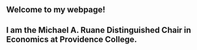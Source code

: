 ## **Welcome to my webpage!**

## I am the Michael A. Ruane Distinguished Chair in Economics at Providence College.

